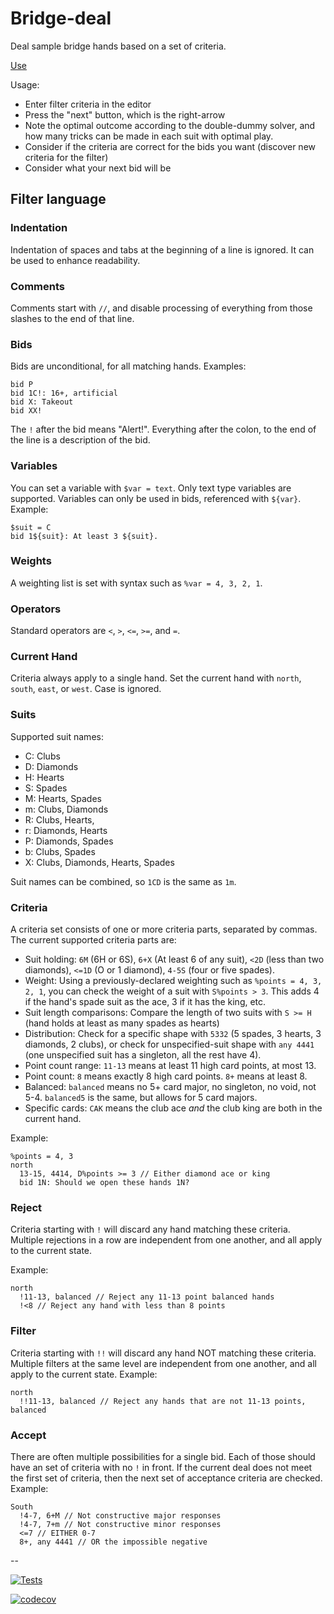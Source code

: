 # Bridge-deal

Deal sample bridge hands based on a set of criteria.

[Use](https://hildjj.github.io/bridge-deal/)

Usage:
- Enter filter criteria in the editor
- Press the "next" button, which is the right-arrow
- Note the optimal outcome according to the double-dummy solver, and how
  many tricks can be made in each suit with optimal play.
- Consider if the criteria are correct for the bids you want (discover new criteria for the filter)
- Consider what your next bid will be

## Filter language

### Indentation

Indentation of spaces and tabs at the beginning of a line is ignored.  It can
be used to enhance readability.

### Comments

Comments start with `//`, and disable processing of everything from those
slashes to the end of that line.

### Bids

Bids are unconditional, for all matching hands.  Examples:

```
bid P
bid 1C!: 16+, artificial
bid X: Takeout
bid XX!
```

The `!` after the bid means "Alert!".  Everything after the colon, to the end
of the line is a description of the bid.

### Variables

You can set a variable with `$var = text`.  Only text type variables are
supported.  Variables can only be used in bids, referenced with `${var}`.
Example:

```
$suit = C
bid 1${suit}: At least 3 ${suit}.
```

### Weights

A weighting list is set with syntax such as `%var = 4, 3, 2, 1`.

### Operators

Standard operators are `<`, `>`, `<=`, `>=`, and `=`.

### Current Hand

Criteria always apply to a single hand.  Set the current hand with `north`,
`south`, `east`, or `west`.  Case is ignored.

### Suits

Supported suit names:

- C: Clubs
- D: Diamonds
- H: Hearts
- S: Spades
- M: Hearts, Spades
- m: Clubs, Diamonds
- R: Clubs, Hearts,
- r: Diamonds, Hearts
- P: Diamonds, Spades
- b: Clubs, Spades
- X: Clubs, Diamonds, Hearts, Spades

Suit names can be combined, so `1CD` is the same as `1m`.

### Criteria

A criteria set consists of one or more criteria parts, separated by commas.
The current supported criteria parts are:

- Suit holding: `6M` (6H or 6S), `6+X` (At least 6 of any suit), `<2D` (less
  than two diamonds), `<=1D` (O or 1 diamond), `4-5S` (four or five spades).
- Weight: Using a previously-declared weighting such as `%points = 4, 3, 2, 1`,
  you can check the weight of a suit with `S%points > 3`.  This adds 4 if the
  hand's spade suit as the ace, 3 if it has the king, etc.
- Suit length comparisons: Compare the length of two suits with `S >= H` (hand
  holds at least as many spades as hearts)
- Distribution: Check for a specific shape with `5332` (5 spades, 3 hearts, 3
  diamonds, 2 clubs), or check for unspecified-suit shape with `any 4441` (one
  unspecified suit has a singleton, all the rest have 4).
- Point count range: `11-13` means at least 11 high card points, at most 13.
- Point count: `8` means exactly 8 high card points.  `8+` means at least 8.
- Balanced: `balanced` means no 5+ card major, no singleton, no void, not 5-4.
  `balanced5` is the same, but allows for 5 card majors.
- Specific cards: `CAK` means the club ace *and* the club king are both in the
  current hand.

Example:

```
%points = 4, 3
north
  13-15, 4414, D%points >= 3 // Either diamond ace or king
  bid 1N: Should we open these hands 1N?
```

### Reject

Criteria starting with `!` will discard any hand matching these criteria.
Multiple rejections in a row are independent from one another, and all apply
to the current state.

Example:

```
north
  !11-13, balanced // Reject any 11-13 point balanced hands
  !<8 // Reject any hand with less than 8 points
```

### Filter

Criteria starting with `!!` will discard any hand NOT matching these criteria.
Multiple filters at the same level are independent from one another, and all
apply to the current state.  Example:

```
north
  !!11-13, balanced // Reject any hands that are not 11-13 points, balanced
```

### Accept

There are often multiple possibilities for a single bid.  Each of those should
have an set of criteria with no `!` in front.  If the current deal does not
meet the first set of criteria, then the next set of acceptance criteria are
checked.  Example:

```
South
  !4-7, 6+M // Not constructive major responses
  !4-7, 7+m // Not constructive minor responses
  <=7 // EITHER 0-7
  8+, any 4441 // OR the impossible negative
```

--

[![Tests](https://github.com/hildjj/bridge-deal/actions/workflows/node.js.yml/badge.svg)](https://github.com/hildjj/bridge-deal/actions/workflows/node.js.yml)

[![codecov](https://codecov.io/gh/hildjj/bridge-deal/graph/badge.svg?token=S46Z5O801A)](https://codecov.io/gh/hildjj/bridge-deal)
